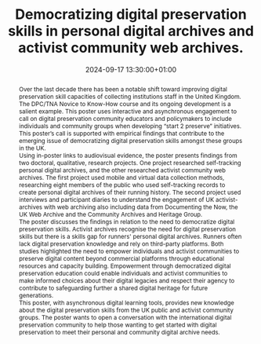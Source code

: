 ---
abstract: "Over the last decade there has been a notable shift toward improving digital
  preservation skill capacities of collecting institutions staff in the United Kingdom.
  The DPC/TNA Novice to Know-How course and its ongoing development is a salient example.
  This poster uses interactive and asynchronous engagement to call on digital preservation
  community educators and policymakers to include individuals and community groups
  when developing “start 2 preserve” initiatives. This poster’s call is supported
  with empirical findings that contribute to the emerging issue of democratizing digital
  preservation skills amongst these groups in the UK. \n\nUsing in-poster links to
  audiovisual evidence, the poster presents findings from two doctoral, qualitative,
  research projects. One project researched self-tracking personal digital archives,
  and the other researched activist community web archives. The first project used
  mobile and virtual data collection methods, researching eight members of the public
  who used self-tracking records to create personal digital archives of their running
  history. The second project used interviews and participant diaries to understand
  the engagement of UK activist-archives with web archiving also including data from
  Documenting the Now, the UK Web Archive and the Community Archives and Heritage
  Group. \n\nThe poster discusses the findings in relation to the need to democratize
  digital preservation skills. Activist archives recognise the need for digital preservation
  skills but there is a skills gap for runners' personal digital archives. Runners
  often lack digital preservation knowledge and rely on third-party platforms. Both
  studies highlighted the need to empower individuals and activist communities to
  preserve digital content beyond commercial platforms through educational resources
  and capacity building. Empowerment through democratized digital preservation education
  could enable individuals and activist communities to make informed choices about
  their digital legacies and respect their agency to contribute to safeguarding further
  a shared digital heritage for future generations. \n\nThis poster, with asynchronous
  digital learning tools, provides new knowledge about the digital preservation skills
  from the UK public and activist community groups. The poster wants to open a conversation
  with the international digital preservation community to help those wanting to get
  started with digital preservation to meet their personal and community digital archive
  needs."
creators:
- Lee J Pretlove
- ' Bethany M Aylward'
date: 2024-09-17 13:30:00+01:00
document_url: https://doi.org/10.5281/zenodo.13711158
grand_parent: iPRES
institutions: []
keywords:
- legal and social responsibilities for dp
- start 2 preserve
landing_page_url: https://zenodo.org/records/13711158
language: eng
layout: publication
license: Creative Commons Attribution 4.0 (CC-BY-4.0)
notes_url: ''
parent: iPRES 2024
publication_type: poster
size: null
slides_url: ''
source_name: iPRES
stream_url: ''
title: Democratizing digital preservation skills in personal digital archives and
  activist community web archives.
year: 2024
---